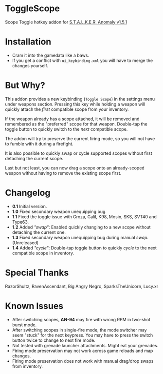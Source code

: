 # ToggleScope
Scope Toggle hotkey addon for [S.T.A.L.K.E.R. Anomaly v1.5.1](https://www.moddb.com/mods/stalker-anomaly)

# Installation
* Cram it into the gamedata like a baws.
* If you get a conflict with `ui_keybinding.xml` you will have to merge the changes yourself.

# But Why?
This addon provides a new keybinding (`Toggle Scope`) in the settings menu under weapons section. Pressing this key while holding a weapon will quickly attach the *first* compatible scope from your inventory.

If the weapon already has a scope attached, it will be removed and remembered as the "preferred" scope for that weapon. Double-tap the toggle button to quickly switch to the *next* compatible scope.

The addon will try to preserve the current firing mode, so you will not have to fumble with it during a firefight.

It is also possible to quickly swap or cycle supported scopes without first detaching the current scope. 

Last but not least, you can now drag a scope onto an already-scoped weapon without having to remove the existing scope first. 

# Changelog
* **0.1** Initial version.
* **1.0** Fixed secondary weapon unequipping bug.
* **1.1** Fixed the toggle issue with Groza, Galil, K98, Mosin, SKS, SVT40 and Type63.
* **1.2** Added *"swap"*: Enabled quickly changing to a new scope without detaching the current one.
* **1.3** Fixed secondary weapon unequipping bug during manual *swap*. (Unreleased)
* **1.4** Added *"cycle"*: Double-tap toggle button to quickly *cycle* to the next compatible scope in inventory.

# Special Thanks
RazorShultz, RavenAscendant, Big Angry Negro, SparksTheUnicorn, Lucy.xr

# Known Issues
* After switching scopes, **AN-94** may fire with wrong RPM in two-shot burst mode.
* After switching scopes in single-fire mode, the mode switcher may seem "stuck" for the next keypress. You may have to press the switch button twice to change to next fire mode.
* Not tested with grenade launcher attachments. Might eat your grenades.
* Firing mode preservation may not work across game reloads and map changes.
* Firing mode preservation does not work with manual drag/drop swaps from inventory. 
